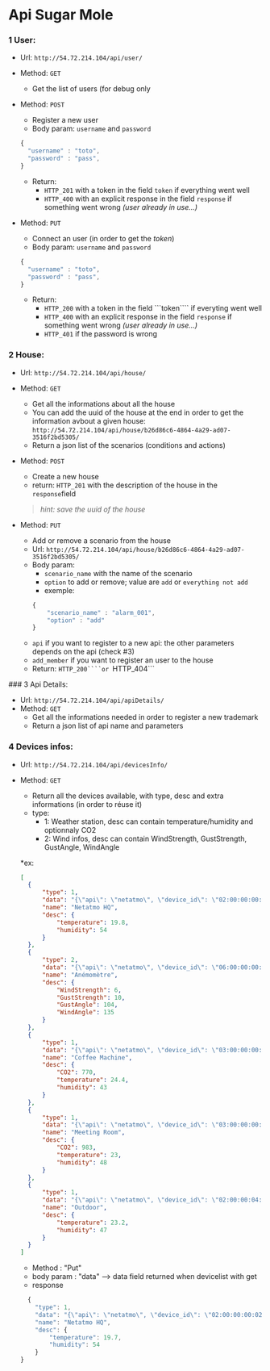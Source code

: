 # Api Sugar Mole

### 1 User:
* Url: ```http://54.72.214.104/api/user/```
* Method: ```GET```
	* Get the list of users (for debug only
* Method: ```POST```
	* Register a new user 	
	* Body param: ```username``` and ```password``` 
	```javascript
  {
      "username" : "toto",
      "password" : "pass",
  }
  ```
  * Return:  
     + ```HTTP_201``` with a token in the field ```token``` if everything went well
     + ```HTTP_400``` with an explicit response in the field ```response``` if something went wrong *(user already in use...)*
    

* Method: ```PUT```
	* Connect an user (in order to get the *token*)
	* Body param: ```username``` and ```password``` 
	```javascript
  {
      "username" : "toto",
      "password" : "pass",
  }
  ```
  * Return:
  	* ```HTTP_200``` with a token in the field ```token```` if everyting went well
  	* ```HTTP_400```  with an explicit response in the field ```response``` if something went wrong *(user already in use...)*
  	* ```HTTP_401``` if the password is wrong

	
### 2 House:
* Url:  ```http://54.72.214.104/api/house/```
* Method: ```GET```
    * Get all the informations about all the house
    * You can add the uuid of the house at the end in order to get the information avbout a given house: ```http://54.72.214.104/api/house/b26d86c6-4864-4a29-ad07-3516f2bd5305/```
    * Return a json list of the scenarios (conditions and actions)

* Method: ```POST```
    * Create a new house
    * return: ```HTTP_201``` with the description of the house in the ```response```field
    > *hint: save the uuid of the house*

* Method: ```PUT```
	* Add or remove a scenario from the house
	* Url: ```http://54.72.214.104/api/house/b26d86c6-4864-4a29-ad07-3516f2bd5305/```
	* Body param:  
		- ```scenario_name``` with the name of the scenario
		- ```option``` to add or remove; value are ```add``` or ```everything not add``` 
		- exemple:
		```javascript
		{
			"scenario_name" : "alarm_001",
			"option" : "add"
		}
		```
    - ```api``` if you want to register to a new api: the other parameters depends on the api (check #3)
    - ```add_member``` if you want to register an user to the house

	* Return: ```HTTP_200````or ```HTTP_404```



### 3 Api Details:
* Url:  ```http://54.72.214.104/api/apiDetails/```
* Method: ```GET```
    * Get all the informations needed in order to register a new trademark 
    * Return a json list of api name and parameters 

### 4 Devices infos:
* Url: ```http://54.72.214.104/api/devicesInfo/```
* Method: ```GET```
  * Return all the devices available, with type, desc and extra informations (in order to réuse it)
  * type:
    + 1: Weather station, desc can contain temperature/humidity and optionnaly CO2
    + 2: Wind infos, desc can contain   WindStrength, GustStrength, GustAngle, WindAngle

  *ex: 
  ```json
  [
    {
        "type": 1, 
        "data": "{\"api\": \"netatmo\", \"device_id\": \"02:00:00:00:02:a0\"}", 
        "name": "Netatmo HQ", 
        "desc": {
            "temperature": 19.8, 
            "humidity": 54
        }
    }, 
    {
        "type": 2, 
        "data": "{\"api\": \"netatmo\", \"device_id\": \"06:00:00:00:00:cc\"}", 
        "name": "Anémomètre", 
        "desc": {
            "WindStrength": 6, 
            "GustStrength": 10, 
            "GustAngle": 104, 
            "WindAngle": 135
        }
    }, 
    {
        "type": 1, 
        "data": "{\"api\": \"netatmo\", \"device_id\": \"03:00:00:00:1c:24\"}", 
        "name": "Coffee Machine", 
        "desc": {
            "CO2": 770, 
            "temperature": 24.4, 
            "humidity": 43
        }
    }, 
    {
        "type": 1, 
        "data": "{\"api\": \"netatmo\", \"device_id\": \"03:00:00:00:9f:1e\"}", 
        "name": "Meeting Room", 
        "desc": {
            "CO2": 983, 
            "temperature": 23, 
            "humidity": 48
        }
    }, 
    {
        "type": 1, 
        "data": "{\"api\": \"netatmo\", \"device_id\": \"02:00:00:04:c5:b4\"}", 
        "name": "Outdoor", 
        "desc": {
            "temperature": 23.2, 
            "humidity": 47
        }
    }
  ]
  ```
  * Method : "Put"
  * body param : "data" --> data field returned when devicelist with get
  * response 
  ```javascript
    {
      "type": 1, 
      "data": "{\"api\": \"netatmo\", \"device_id\": \"02:00:00:00:02:a0\"}", 
      "name": "Netatmo HQ", 
      "desc": {
          "temperature": 19.7, 
          "humidity": 54
      }
  }
  ```